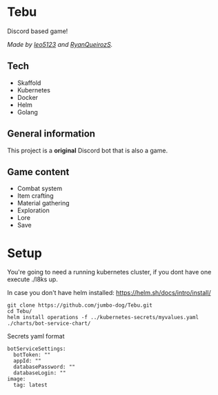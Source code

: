 # Tebu

Discord based game!

*Made by [leo5123](https://github.com/leo5123) and [RyanQueirozS](https://github.com/RyanQueirozS).*

## Tech

- Skaffold
- Kubernetes
- Docker
- Helm
- Golang
 
## General information
This project is a **original** Discord bot that is also a game.

## Game content

- Combat system
- Item crafting
- Material gathering
- Exploration
- Lore
- Save

# Setup
You're going to need a running kubernetes cluster, if you dont have one execute ./l8ks up.

In case you don't have helm installed: 
https://helm.sh/docs/intro/install/
```
git clone https://github.com/jumbo-dog/Tebu.git
cd Tebu/
helm install operations -f ../kubernetes-secrets/myvalues.yaml ./charts/bot-service-chart/
```


Secrets yaml format
```
botServiceSettings:
  botToken: ""
  appId: ""
  databasePassword: ""
  databaseLogin: ""
image:
  tag: latest 
```

